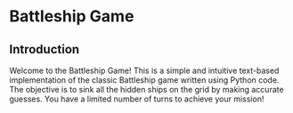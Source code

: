 # Battleship Game

## Introduction
Welcome to the Battleship Game! This is a simple and intuitive text-based implementation of the classic Battleship game written using Python code. The objective is to sink all the hidden ships on the grid by making accurate guesses. You have a limited number of turns to achieve your mission!
